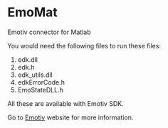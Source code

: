 EmoMat
======

Emotiv connector for Matlab

You would need the following files to run these files:
1. edk.dll
2. edk.h
3. edk_utils.dll
4. edkErrorCode.h
5. EmoStateDLL.h

All these are available with Emotiv SDK.

Go to [Emotiv](http://www.emotiv.com) website for more information.

